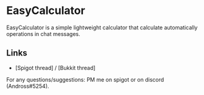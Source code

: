 # EasyCalculator
EasyCalculator is a simple lightweight calculator that calculate automatically operations in chat messages.

## Links
* [Spigot thread] / [Bukkit thread]

For any questions/suggestions: PM me on spigot or on discord (Andross#5254).
